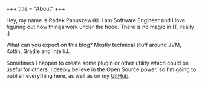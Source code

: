 +++
title = "About"
+++

Hey, my name is Radek Panuszewski. I am Software Engineer and I love figuring out how things work under the hood. There is no magic in IT, really ;)

What can you expect on this blog? Mostly technical stuff around JVM, Kotlin, Gradle and IntelliJ.

Sometimes I happen to create some plugin or other utility which could be useful for others. I deeply believe in the Open Source power, so I'm going to publish everything here, as well as on my [GitHub](https://github.com/radoslaw-panuszewski).
